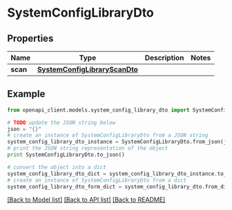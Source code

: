 # SystemConfigLibraryDto


## Properties
Name | Type | Description | Notes
------------ | ------------- | ------------- | -------------
**scan** | [**SystemConfigLibraryScanDto**](SystemConfigLibraryScanDto.md) |  | 

## Example

```python
from openapi_client.models.system_config_library_dto import SystemConfigLibraryDto

# TODO update the JSON string below
json = "{}"
# create an instance of SystemConfigLibraryDto from a JSON string
system_config_library_dto_instance = SystemConfigLibraryDto.from_json(json)
# print the JSON string representation of the object
print SystemConfigLibraryDto.to_json()

# convert the object into a dict
system_config_library_dto_dict = system_config_library_dto_instance.to_dict()
# create an instance of SystemConfigLibraryDto from a dict
system_config_library_dto_form_dict = system_config_library_dto.from_dict(system_config_library_dto_dict)
```
[[Back to Model list]](../README.md#documentation-for-models) [[Back to API list]](../README.md#documentation-for-api-endpoints) [[Back to README]](../README.md)


